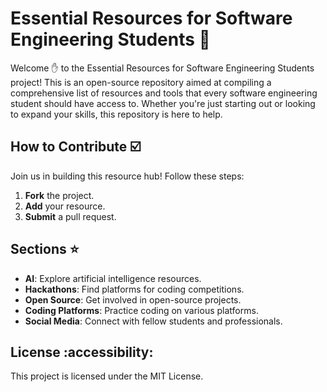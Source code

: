 # Essential Resources for Software Engineering Students 🏬

Welcome ✋ to the Essential Resources for Software Engineering Students project! This is an open-source repository aimed at compiling a comprehensive list of resources and tools that every software engineering student should have access to. Whether you're just starting out or looking to expand your skills, this repository is here to help.


## How to Contribute ☑️

Join us in building this resource hub! Follow these steps:

1. **Fork** the project.
2. **Add** your resource.
3. **Submit** a pull request.

## Sections ⭐

- **AI**: Explore artificial intelligence resources.
- **Hackathons**: Find platforms for coding competitions.
- **Open Source**: Get involved in open-source projects.
- **Coding Platforms**: Practice coding on various platforms.
- **Social Media**: Connect with fellow students and professionals.

## License :accessibility:

This project is licensed under the MIT License.
